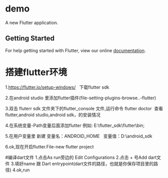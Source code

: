 # demo

A new Flutter application.

## Getting Started

For help getting started with Flutter, view our online
[documentation](https://flutter.io/).

# 搭建flutter环境
1.https://flutter.io/setup-windows/   下载flutter sdk

2.在android studio 里添加flutter插件(file-setting-plugins-browse..-flutter)

3.双击 fluterr sdk 文件夹下的flutter_console 文件,运行命令 flutter doctor  查看flutter,android studio,android sdk，的安装情况

4.在系统变量-Path变量后面添加flutter 例如: E:\flutter_sdk\flutter\bin;

5.在用户变量里 新建  变量名：ANDROID_HOME   变量值：D:\android_sdk

6.ok,现在开启flutter.File-new flutter project


#编译dart文件
1.点击As run旁边的 Edit Configurations
2.点击 + 号Add dart文件
3.填好name 跟 Dart entrypoint(dart文件的路径，也就是你保存项目里的路径)
4.ok,run
